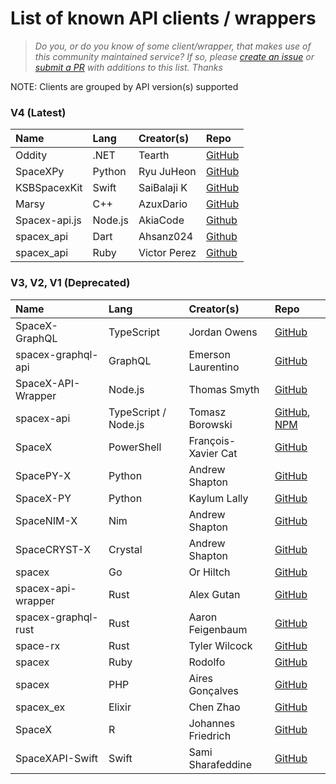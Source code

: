 # List of known API clients / wrappers

> _Do you, or do you know of some client/wrapper, that makes use of this community maintained service? If so, please [create an issue](https://github.com/r-spacex/SpaceX-API/issues/new) or [submit a PR](https://github.com/r-spacex/SpaceX-API/blob/master/CONTRIBUTING.md) with additions to this list. Thanks_

NOTE: Clients are grouped by API version(s) supported

### V4 (Latest)

|Name|Lang|Creator(s)|Repo|
|:---|:---|:---|:---|
| Oddity | .NET  | Tearth | [GitHub](https://github.com/Tearth/Oddity) |
| SpaceXPy | Python | Ryu JuHeon | [GitHub](https://github.com/SaidBySolo/SpaceXPy) |
| KSBSpacexKit | Swift | SaiBalaji K| [GitHub](https://github.com/SaiBalaji22/KSBSpacexKit) |
| Marsy | C++ | AzuxDario | [GitHub](https://github.com/AzuxDario/Marsy) |
| Spacex-api.js | Node.js | AkiaCode | [Github](https://github.com/AkiaCode/spacex-api.js) |
| spacex_api | Dart | Ahsanz024 | [Github](https://github.com/ahsanz024/spacex_api) |
| spacex_api | Ruby | Victor Perez | [Github](https://github.com/victorperez/spacex-api-ruby) |

### V3, V2, V1 (Deprecated)

|Name|Lang|Creator(s)|Repo|
|:---|:---|:---|:---|
| SpaceX-GraphQL | TypeScript | Jordan Owens | [GitHub](https://github.com/jor-dan/SpaceX-GraphQL) |
| spacex-graphql-api | GraphQL | Emerson Laurentino | [GitHub](https://github.com/emersonlaurentino/spacex-qraphql-api) |
| SpaceX-API-Wrapper | Node.js | Thomas Smyth | [GitHub](https://github.com/Thomas-Smyth/SpaceX-API-Wrapper) |
| spacex-api | TypeScript / Node.js | Tomasz Borowski | [GitHub](https://github.com/tbprojects/spacex-api), [NPM](https://www.npmjs.com/package/spacex-api) |
| SpaceX | PowerShell | François-Xavier Cat | [GitHub](https://github.com/lazywinadmin/SpaceX) |
| SpacePY-X | Python | Andrew Shapton | [GitHub](https://github.com/alshapton/SpacePY-X) |
| SpaceX-PY | Python | Kaylum Lally | [GitHub](https://github.com/HiKaylum/SpaceX-PY) |
| SpaceNIM-X | Nim | Andrew Shapton | [GitHub](https://github.com/alshapton/SpaceNIM-X) |
| SpaceCRYST-X | Crystal | Andrew Shapton | [GitHub](https://github.com/alshapton/SpaceCRYST-X) |
| spacex | Go | Or Hiltch | [GitHub](https://github.com/orcaman/spacex) |
| spacex-api-wrapper | Rust | Alex Gutan | [GitHub](https://github.com/AGutan/spacex-api-wrapper)|
| spacex-graphql-rust | Rust | Aaron Feigenbaum | [GitHub](https://github.com/adace123/spacex-graphql-rust)|
| space-rx | Rust | Tyler Wilcock | [GitHub](https://github.com/twilco/space-rx) |
| spacex | Ruby | Rodolfo | [GitHub](https://github.com/rodolfobandeira/spacex) |
| spacex | PHP | Aires Gonçalves | [GitHub](https://github.com/airesvsg/spacex) |
| spacex_ex | Elixir | Chen Zhao | [GitHub](https://github.com/crunchysoul/spacex_ex) |
| SpaceX | R | Johannes Friedrich | [GitHub](https://github.com/JohannesFriedrich/SpaceX) |
| SpaceXAPI-Swift | Swift | Sami Sharafeddine | [GitHub](https://github.com/devsamsh/SpaceXAPI-Swift) |
